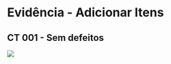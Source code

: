 # Evidência - Adicionar Itens

##  CT 001 - Sem defeitos
<p>
<img src="https://drive.google.com/file/d/1RA7DwUpERXG3mvluyxhs4_8JajRJh1fQ/view?usp=sharing">
</p>